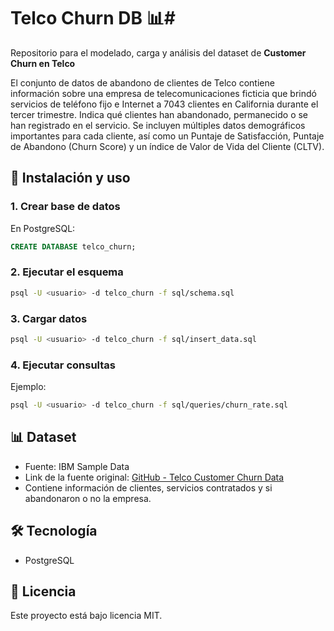 # Telco Churn DB 📊#

Repositorio para el modelado, carga y análisis del dataset de **Customer Churn en Telco** 

El conjunto de datos de abandono de clientes de Telco contiene información sobre una empresa de telecomunicaciones ficticia que brindó servicios de teléfono fijo e Internet a 7043 clientes en California durante el tercer trimestre. Indica qué clientes han abandonado, permanecido o se han registrado en el servicio. Se incluyen múltiples datos demográficos importantes para cada cliente, así como un Puntaje de Satisfacción, Puntaje de Abandono (Churn Score) y un índice de Valor de Vida del Cliente (CLTV).

## 🚀 Instalación y uso

### 1. Crear base de datos

En PostgreSQL:

```sql
CREATE DATABASE telco_churn;
```

### 2. Ejecutar el esquema

```bash
psql -U <usuario> -d telco_churn -f sql/schema.sql
```

### 3. Cargar datos

```bash
psql -U <usuario> -d telco_churn -f sql/insert_data.sql
```

### 4. Ejecutar consultas

Ejemplo:

```bash
psql -U <usuario> -d telco_churn -f sql/queries/churn_rate.sql
```

## 📊 Dataset

- Fuente: IBM Sample Data  
- Link de la fuente original: [GitHub - Telco Customer Churn Data](https://github.com/Pranjali-d/Telco_Customer_Churn_Analysis/tree/9eeb025dcf7277d10d55efc02dc40253b91927dd/Data%20Source)  
- Contiene información de clientes, servicios contratados y si abandonaron o no la empresa.  

## 🛠️ Tecnología

- PostgreSQL  

## 📄 Licencia

Este proyecto está bajo licencia MIT.
